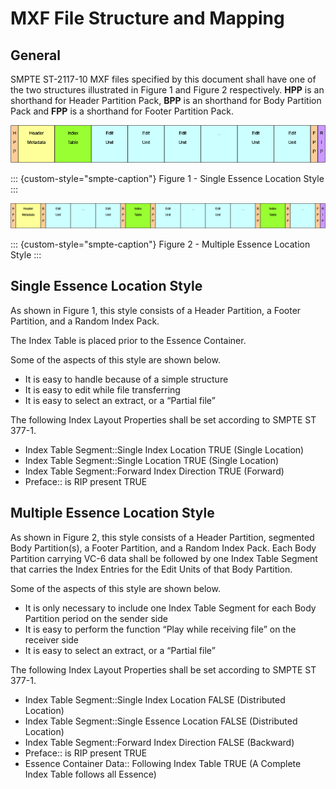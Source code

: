 # MXF File Structure and Mapping

## General

SMPTE ST-2117-10 MXF files specified by this document shall have one of the two
structures illustrated in Figure 1 and Figure 2 respectively. **HPP** is an
shorthand for Header Partition Pack, **BPP** is an shorthand for Body Partition
Pack and **FPP** is a shorthand for Footer Partition Pack.

![ ](figure-01.png)

::: {custom-style="smpte-caption"}
Figure 1 - Single Essence Location Style
:::

![ ](figure-02.png)

::: {custom-style="smpte-caption"}
Figure 2 - Multiple Essence Location Style
:::

## Single Essence Location Style

As shown in Figure 1, this style consists of a Header Partition, a Footer
Partition, and a Random Index Pack.

The Index Table is placed prior to the Essence Container.

Some of the aspects of this style are shown below.

* It is easy to handle because of a simple structure
* It is easy to edit while file transferring
* It is easy to select an extract, or a “Partial file”

The following Index Layout Properties shall be set according to SMPTE ST 377-1.

* Index Table Segment::Single Index Location TRUE (Single Location)
* Index Table Segment::Single Location TRUE (Single Location)
* Index Table Segment::Forward Index Direction TRUE (Forward)
* Preface:: is RIP present TRUE

## Multiple Essence Location Style

As shown in Figure 2, this style consists of a Header Partition, segmented Body
Partition(s), a Footer Partition, and a Random Index Pack. Each Body Partition
carrying VC-6 data shall be followed by one Index Table Segment that carries the
Index Entries for the Edit Units of that Body Partition.

Some of the aspects of this style are shown below.

* It is only necessary to include one Index Table Segment for each Body
  Partition period on the sender side
* It is easy to perform the function “Play while receiving file” on the receiver
  side
* It is easy to select an extract, or a “Partial file”

The following Index Layout Properties shall be set according to SMPTE ST 377-1.

* Index Table Segment::Single Index Location FALSE (Distributed Location)
* Index Table Segment::Single Essence Location FALSE (Distributed Location)
* Index Table Segment::Forward Index Direction FALSE (Backward)
* Preface:: is RIP present TRUE
* Essence Container Data:: Following Index Table TRUE (A Complete Index Table
  follows all Essence)
